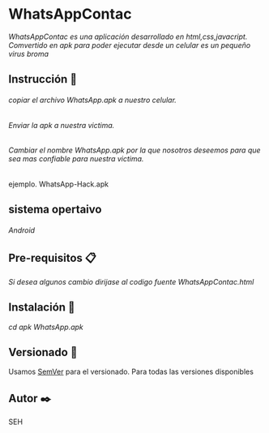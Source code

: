# WhatsAppContac
*WhatsAppContac es una aplicación desarrollado en html,css,javacript.
Comvertido en apk para poder ejecutar desde un celular es un pequeño virus broma*


## Instrucción 🚀
######  copiar el archivo WhatsApp.apk a nuestro celular.
######  Enviar la apk a nuestra victima.
######  Cambiar el nombre WhatsApp.apk por la que nosotros deseemos para que sea mas confiable para nuestra victima.
ejemplo.   WhatsApp-Hack.apk

## sistema opertaivo 
###### *Android*


## Pre-requisitos 📋
*Si desea algunos cambio dirijase al codigo fuente WhatsAppContac.html*


## Instalación 🔧
*cd apk*
*WhatsApp.apk*


## Versionado 📌

Usamos [SemVer](http://semver.org/) para el versionado. Para todas las versiones disponibles

## Autor ✒️
 
SEH

